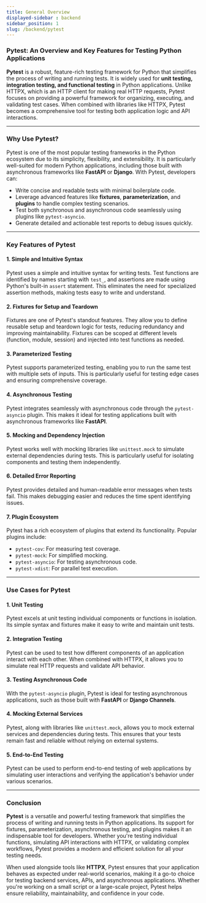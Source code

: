 ```yaml
---
title: General Overview
displayed-sidebar : backend
sidebar_position: 1
slug: /backend/pytest
---
```


### **Pytest: An Overview and Key Features for Testing Python Applications**

**Pytest** is a robust, feature-rich testing framework for Python that simplifies the process of writing and running tests. It is widely used for **unit testing, integration testing, and functional testing** in Python applications. Unlike HTTPX, which is an HTTP client for making real HTTP requests, Pytest focuses on providing a powerful framework for organizing, executing, and validating test cases. When combined with libraries like HTTPX, Pytest becomes a comprehensive tool for testing both application logic and API interactions.

---

### **Why Use Pytest?**
Pytest is one of the most popular testing frameworks in the Python ecosystem due to its simplicity, flexibility, and extensibility. It is particularly well-suited for modern Python applications, including those built with asynchronous frameworks like **FastAPI** or **Django**. With Pytest, developers can:
- Write concise and readable tests with minimal boilerplate code.
- Leverage advanced features like **fixtures**, **parameterization**, and **plugins** to handle complex testing scenarios.
- Test both synchronous and asynchronous code seamlessly using plugins like `pytest-asyncio`.
- Generate detailed and actionable test reports to debug issues quickly.

---

### **Key Features of Pytest**

#### 1. **Simple and Intuitive Syntax**
Pytest uses a simple and intuitive syntax for writing tests. Test functions are identified by names starting with `test_`, and assertions are made using Python's built-in `assert` statement. This eliminates the need for specialized assertion methods, making tests easy to write and understand.


#### 2. **Fixtures for Setup and Teardown**
Fixtures are one of Pytest's standout features. They allow you to define reusable setup and teardown logic for tests, reducing redundancy and improving maintainability. Fixtures can be scoped at different levels (function, module, session) and injected into test functions as needed.


#### 3. **Parameterized Testing**
Pytest supports parameterized testing, enabling you to run the same test with multiple sets of inputs. This is particularly useful for testing edge cases and ensuring comprehensive coverage.


#### 4. **Asynchronous Testing**
Pytest integrates seamlessly with asynchronous code through the `pytest-asyncio` plugin. This makes it ideal for testing applications built with asynchronous frameworks like **FastAPI**.



#### 5. **Mocking and Dependency Injection**
Pytest works well with mocking libraries like `unittest.mock` to simulate external dependencies during tests. This is particularly useful for isolating components and testing them independently.


#### 6. **Detailed Error Reporting**
Pytest provides detailed and human-readable error messages when tests fail. This makes debugging easier and reduces the time spent identifying issues.


#### 7. **Plugin Ecosystem**
Pytest has a rich ecosystem of plugins that extend its functionality. Popular plugins include:
- `pytest-cov`: For measuring test coverage.
- `pytest-mock`: For simplified mocking.
- `pytest-asyncio`: For testing asynchronous code.
- `pytest-xdist`: For parallel test execution.

---

### **Use Cases for Pytest**

#### 1. **Unit Testing**
Pytest excels at unit testing individual components or functions in isolation. Its simple syntax and fixtures make it easy to write and maintain unit tests.

#### 2. **Integration Testing**
Pytest can be used to test how different components of an application interact with each other. When combined with HTTPX, it allows you to simulate real HTTP requests and validate API behavior.

#### 3. **Testing Asynchronous Code**
With the `pytest-asyncio` plugin, Pytest is ideal for testing asynchronous applications, such as those built with **FastAPI** or **Django Channels**.

#### 4. **Mocking External Services**
Pytest, along with libraries like `unittest.mock`, allows you to mock external services and dependencies during tests. This ensures that your tests remain fast and reliable without relying on external systems.

#### 5. **End-to-End Testing**
Pytest can be used to perform end-to-end testing of web applications by simulating user interactions and verifying the application's behavior under various scenarios.

---

### **Conclusion**
**Pytest** is a versatile and powerful testing framework that simplifies the process of writing and running tests in Python applications. Its support for fixtures, parameterization, asynchronous testing, and plugins makes it an indispensable tool for developers. Whether you're testing individual functions, simulating API interactions with HTTPX, or validating complex workflows, Pytest provides a modern and efficient solution for all your testing needs.

When used alongside tools like **HTTPX**, Pytest ensures that your application behaves as expected under real-world scenarios, making it a go-to choice for testing backend services, APIs, and asynchronous applications. Whether you're working on a small script or a large-scale project, Pytest helps ensure reliability, maintainability, and confidence in your code.

